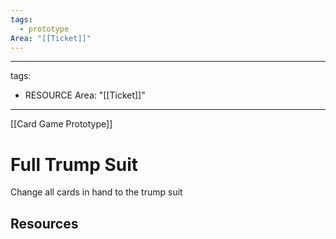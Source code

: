 ```yaml
---
tags:
  - prototype
Area: "[[Ticket]]"
---
```

---
tags:
  - RESOURCE
Area: "[[Ticket]]"
---
[[Card Game Prototype]]
# Full Trump Suit
Change all cards in hand to the trump suit

## Resources
